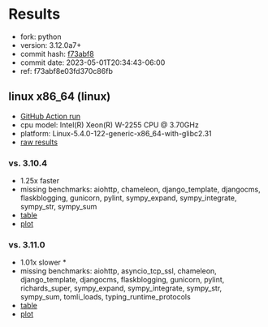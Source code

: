 # Results

- fork: python
- version: 3.12.0a7+
- commit hash: [f73abf8](https://github.com/python/cpython/commit/f73abf8)
- commit date: 2023-05-01T20:34:43-06:00
- ref: f73abf8e03fd370c86fb

## linux x86_64 (linux)

- [GitHub Action run](https://github.com/faster-cpython/benchmarking/actions/runs/4857369219)
- cpu model: Intel(R) Xeon(R) W-2255 CPU @ 3.70GHz
- platform: Linux-5.4.0-122-generic-x86_64-with-glibc2.31
- [raw results](bm-20230501-linux-x86_64-python-f73abf8e03fd370c86fb-3.12.0a7%2B-f73abf8.json)

### vs. 3.10.4

- 1.25x faster
- missing benchmarks: aiohttp, chameleon, django_template, djangocms, flaskblogging, gunicorn, pylint, sympy_expand, sympy_integrate, sympy_str, sympy_sum
- [table](bm-20230501-linux-x86_64-python-f73abf8e03fd370c86fb-3.12.0a7%2B-f73abf8-vs-3.10.4.md)
- [plot](bm-20230501-linux-x86_64-python-f73abf8e03fd370c86fb-3.12.0a7%2B-f73abf8-vs-3.10.4.png)

### vs. 3.11.0

- 1.01x slower \*
- missing benchmarks: aiohttp, asyncio_tcp_ssl, chameleon, django_template, djangocms, flaskblogging, gunicorn, pylint, richards_super, sympy_expand, sympy_integrate, sympy_str, sympy_sum, tomli_loads, typing_runtime_protocols
- [table](bm-20230501-linux-x86_64-python-f73abf8e03fd370c86fb-3.12.0a7%2B-f73abf8-vs-3.11.0.md)
- [plot](bm-20230501-linux-x86_64-python-f73abf8e03fd370c86fb-3.12.0a7%2B-f73abf8-vs-3.11.0.png)

